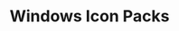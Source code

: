 ---
title: Windows Icon Packs
summary: Windows icon packs for Resource Redirect
nav_order: 1.5
parent: Resource Redirect
grand_parent: Windhawk
permalink: /windhawk/resource-redirect/windows-series
---